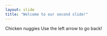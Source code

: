 ```yaml
---
layout: slide
title: "Welcome to our second slide!"
---
```

Chicken nuggies
Use the left arrow to go back!
